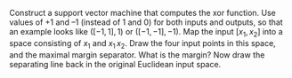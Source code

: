 

Construct a support vector machine that computes the
xor function. Use values of +1 and –1 (instead of 1 and 0)
for both inputs and outputs, so that an example looks like $([-1, 1],
1)$ or $([-1, -1], -1)$. Map the input $[x_1,x_2]$ into a space
consisting of $x_1$ and $x_1\,x_2$. Draw the four input points in this
space, and the maximal margin separator. What is the margin? Now draw
the separating line back in the original Euclidean input space.
